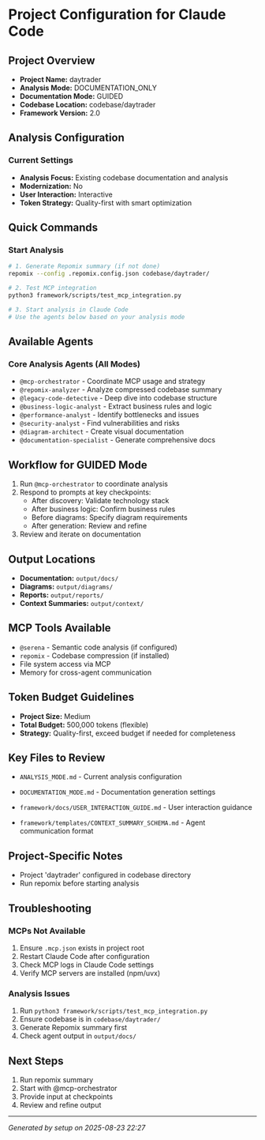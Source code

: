 # Project Configuration for Claude Code

## Project Overview
- **Project Name:** daytrader
- **Analysis Mode:** DOCUMENTATION_ONLY
- **Documentation Mode:** GUIDED
- **Codebase Location:** codebase/daytrader
- **Framework Version:** 2.0

## Analysis Configuration

### Current Settings
- **Analysis Focus:** Existing codebase documentation and analysis
- **Modernization:** No
- **User Interaction:** Interactive
- **Token Strategy:** Quality-first with smart optimization

## Quick Commands

### Start Analysis
```bash
# 1. Generate Repomix summary (if not done)
repomix --config .repomix.config.json codebase/daytrader/

# 2. Test MCP integration
python3 framework/scripts/test_mcp_integration.py

# 3. Start analysis in Claude Code
# Use the agents below based on your analysis mode
```

## Available Agents

### Core Analysis Agents (All Modes)
- `@mcp-orchestrator` - Coordinate MCP usage and strategy
- `@repomix-analyzer` - Analyze compressed codebase summary
- `@legacy-code-detective` - Deep dive into codebase structure
- `@business-logic-analyst` - Extract business rules and logic
- `@performance-analyst` - Identify bottlenecks and issues
- `@security-analyst` - Find vulnerabilities and risks
- `@diagram-architect` - Create visual documentation
- `@documentation-specialist` - Generate comprehensive docs



## Workflow for GUIDED Mode

1. Run `@mcp-orchestrator` to coordinate analysis
2. Respond to prompts at key checkpoints:
   - After discovery: Validate technology stack
   - After business logic: Confirm business rules
   - Before diagrams: Specify diagram requirements
   - After generation: Review and refine
3. Review and iterate on documentation

## Output Locations
- **Documentation:** `output/docs/`
- **Diagrams:** `output/diagrams/`
- **Reports:** `output/reports/`
- **Context Summaries:** `output/context/`

## MCP Tools Available
- `@serena` - Semantic code analysis (if configured)
- `repomix` - Codebase compression (if installed)
- File system access via MCP
- Memory for cross-agent communication

## Token Budget Guidelines
- **Project Size:** Medium
- **Total Budget:** 500,000 tokens (flexible)
- **Strategy:** Quality-first, exceed budget if needed for completeness

## Key Files to Review
- `ANALYSIS_MODE.md` - Current analysis configuration
- `DOCUMENTATION_MODE.md` - Documentation generation settings

- `framework/docs/USER_INTERACTION_GUIDE.md` - User interaction guidance
- `framework/templates/CONTEXT_SUMMARY_SCHEMA.md` - Agent communication format

## Project-Specific Notes
- Project 'daytrader' configured in codebase directory
- Run repomix before starting analysis

## Troubleshooting

### MCPs Not Available
1. Ensure `.mcp.json` exists in project root
2. Restart Claude Code after configuration
3. Check MCP logs in Claude Code settings
4. Verify MCP servers are installed (npm/uvx)

### Analysis Issues
1. Run `python3 framework/scripts/test_mcp_integration.py`
2. Ensure codebase is in `codebase/daytrader/`
3. Generate Repomix summary first
4. Check agent output in `output/docs/`

## Next Steps
1. Run repomix summary
2. Start with @mcp-orchestrator
3. Provide input at checkpoints
4. Review and refine output

---
*Generated by setup on 2025-08-23 22:27*